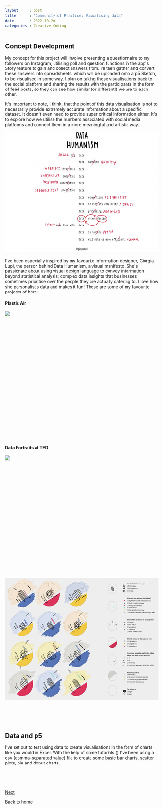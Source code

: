 ```yaml
---
layout     : post
title      : "Community of Practice: Visualising data"
date       : 2022-10-20
categories : Creative Coding
---
```


## Concept Development

My concept for this project will involve presenting a questionnaire to my followers on Instagram, utilising poll and question functions in the app's Story feature to gain and collect answers from. I'll then gather and convert these answers into spreadsheets, which will be uploaded onto a p5 Sketch, to be visualised in some way. I plan on taking these visualisations back to the social platform and sharing the results with the participants in the form of feed posts, so they can see how similar (or different!) we are to each other.

It's important to note, I think, that the point of this data visualisation is not to necessarily provide extremely accurate information about a specific dataset. It doesn't even need to provide super critical information either. It's to explore how we utilise the numbers associated with social media platforms and connect them in a more meaningful and artistic way. 

<img src="/CoP_img/data_humanism.png" style="display: block; margin: 0 auto; height:400px"/>

I've been especially inspired by my favourite information designer, Giorgia Lupi, the person behind Data Humanism, a visual manifesto. She's passionate about using visual design language to convey information beyond statistical analysis; complex data insights that businesses sometimes prioritise over the people they are actually catering to. I love how she personalises data and makes it fun! These are some of my favourite projects of hers:

#### Plastic Air

<img src="/CoP_img/plastic_air.png" style="display: block; margin: 0 auto; height:400px"/>

<br>

#### Data Portraits at TED

  <img src="/CoP_img/portaits.png" style="display: block; margin: 0 auto; height:400px"/>
  <img src="/CoP_img/portraits2.png" style="display: block; margin: 0 auto; height:400px"/>

<br> 

### 

<br> <br>

## Data and p5

I've set out to test using data to create visualisations in the form of charts like you would in Excel. With the help of some tutorials () I've been using a csv (comma-separated value) file to create some basic bar charts, scatter plots, pie and donut charts.


<br> <br> <br>

   [Next](https://elishafitri.github.io/creative/coding/2022/10/25/CoP.html)
    
  [Back to home](https://elishafitri.github.io/)
  

